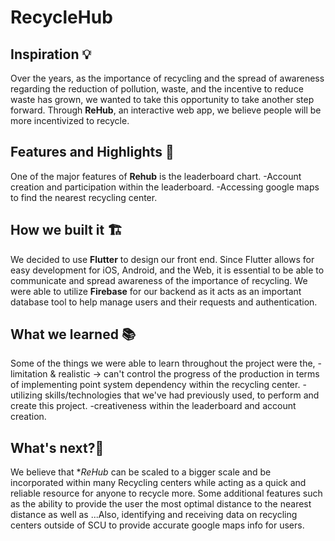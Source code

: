 # RecycleHub
 
## **Inspiration** 💡

Over the years, as the importance of recycling and the spread of awareness regarding the reduction of pollution, waste, and the incentive to reduce waste has grown, we wanted to take this opportunity to take another step forward. Through **ReHub**, an interactive web app, we believe people will be more incentivized to recycle.  

## **Features and Highlights** 🔧
 
One of the major features of **Rehub** is the leaderboard chart. 
-Account creation and participation within the leaderboard. 
-Accessing google maps to find the nearest recycling center. 

## **How we built it** 🏗️

We decided to use **Flutter** to design our front end. Since Flutter allows for easy development for iOS, Android, and the Web, it is essential to be able to communicate and spread awareness of the importance of recycling. We were able to utilize **Firebase** for our backend as it acts as an important database tool to help manage users and their requests and authentication.  

## **What we learned** 📚

Some of the things we were able to learn throughout the project were the, 
-limitation & realistic -> can't control the progress of the production in terms of implementing point system dependency within the recycling center. 
-utilizing skills/technologies that we've had previously used, to perform and create this project. 
-creativeness within the leaderboard and account creation.  

## **What's next?**🔮

We believe that **ReHub* can be scaled to a bigger scale and be incorporated within many Recycling centers while acting as a quick and reliable resource for anyone to recycle more. Some additional features such as the ability to provide the user the most optimal distance to the nearest distance as well as ...Also, identifying and receiving data on recycling centers outside of SCU to provide accurate google maps info for users.  
